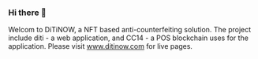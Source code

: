 ### Hi there 👋
Welcom to DiTiNOW, a NFT based anti-counterfeiting solution. The project include diti - a web application, and CC14 - a POS blockchain uses for the application.
Please visit www.ditinow.com for live pages.

<!--
**ditinow/ditinow** is a ✨ _special_ ✨ repository because its `README.md` (this file) appears on your GitHub profile.

Here are some ideas to get you started:

- 🔭 I’m currently working on ...
- 🌱 I’m currently learning ...
- 👯 I’m looking to collaborate on ...
- 🤔 I’m looking for help with ...
- 💬 Ask me about ...
- 📫 How to reach me: ...
- 😄 Pronouns: ...
- ⚡ Fun fact: ...
-->
